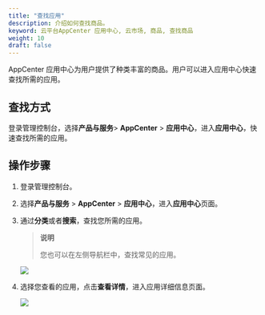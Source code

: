 ```yaml
---
title: "查找应用"
description: 介绍如何查找商品。
keyword: 云平台AppCenter 应用中心, 云市场, 商品, 查找商品
weight: 10
draft: false
---
```


AppCenter 应用中心为用户提供了种类丰富的商品。用户可以进入应用中心快速查找所需的应用。

## 查找方式

  登录管理控制台，选择**产品与服务**> **AppCenter** > **应用中心**，进入**应用中心**，快速查找所需的应用。
  

## 操作步骤

1. 登录管理控制台。

2. 选择**产品与服务** > **AppCenter** > **应用中心**，进入**应用中心**页面。

3. 通过**分类**或者**搜索**，查找您所需的应用。

   > **说明**
   >
   > 您也可以在左侧导航栏中，查找常见的应用。

   <img src="../../_images/um_appcenter_search.png"/>

4. 选择您查看的应用，点击**查看详情**，进入应用详细信息页面。

   ![](../../_images/um_view_details.png)